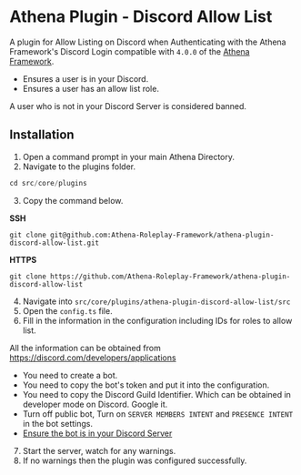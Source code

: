 # Athena Plugin - Discord Allow List

A plugin for Allow Listing on Discord when Authenticating with the Athena Framework's Discord Login compatible with `4.0.0` of the [Athena Framework](https://athenaframework.com/).

* Ensures a user is in your Discord.
* Ensures a user has an allow list role.

A user who is not in your Discord Server is considered banned.

## Installation

1. Open a command prompt in your main Athena Directory.
2. Navigate to the plugins folder.

```ts
cd src/core/plugins
```

3. Copy the command below.

**SSH**

```
git clone git@github.com:Athena-Roleplay-Framework/athena-plugin-discord-allow-list.git
```

**HTTPS**
```
git clone https://github.com/Athena-Roleplay-Framework/athena-plugin-discord-allow-list
```

4. Navigate into `src/core/plugins/athena-plugin-discord-allow-list/src`
5. Open the `config.ts` file.
6. Fill in the information in the configuration including IDs for roles to allow list.

All the information can be obtained from https://discord.com/developers/applications

* You need to create a bot.
* You need to copy the bot's token and put it into the configuration.
* You need to copy the Discord Guild Identifier. Which can be obtained in developer mode on Discord. Google it.
* Turn off public bot, Turn on `SERVER MEMBERS INTENT` and `PRESENCE INTENT` in the bot settings.
* [Ensure the bot is in your Discord Server](https://discordpy.readthedocs.io/en/stable/discord.html)

7. Start the server, watch for any warnings.
8. If no warnings then the plugin was configured successfully.